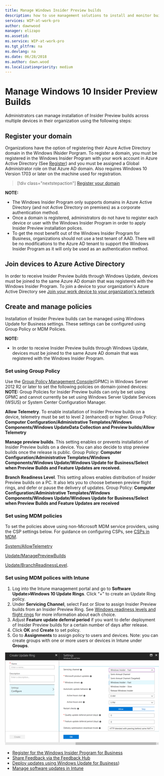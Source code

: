 ```yaml
---
title: Manage Windows Insider Preview builds
description: how to use management solutions to install and monitor builds in your organization
services: WIP-at-work-pro
author: dawnwood
manager: elizapo
ms.assetid: 
ms.service: WIP-at-work-pro
ms.tgt_pltfrm: na
ms.devlang: na
ms.date: 06/28/2018
ms.author: dawn.wood
ms.localizationpriority: medium
---
```


# Manage Windows 10 Insider Preview Builds
Administrators can manage installation of Insider Preview builds across multiple devices in their organization using the following steps: 

## Register your domain 
Organizations have the option of registering their Azure Active Directory domain in the Windows INsider Porgram. To register a domain, you must be registered in the Windows Insider Program with your work account in Azure Active Directory (See [Register](wip-4-biz-register.md)) and you must be assigned a Global Administrator role on that Azure AD domain. Also requires Windows 10 Version 1703 or later on the machine used for registration. 

> [!div class="nextstepaction"]
> [Register your domain](https://insider.windows.com/en-us/for-business-organization-admin/)

__NOTE:__ 
* The Windows Insider Program only supports domains in Azure Active Directory (and not Active Directory on premises) as a corporate authentication method.
* Once a domain is registered, administrators do not have to register each device or user with the Windows Insider Program in order to apply Insider Preview installation polices. 
* To get the most benefit out of the Windows Insider Program for Business, organizations should not use a test tenant of AAD. There will be no modifications to the Azure AD tenant to support the Windows Insider Program as it will only be used as an authentication method.

## Join devices to Azure Active Directory
In order to receive Insider Preview builds through Windows Update, devices must be joined to the same Azure AD domain that was registered with the Windows Insider Program. 
To join a device to your organization's Azure Active Directory see [Join your work device to your organization's network](https://docs.microsoft.com/en-us/azure/active-directory/user-help/user-help-join-device-on-network)


## Create and manage policies 
Installation of Insider Preview builds can be managed using Windows Update for Business settings. These settings can be configured using Group Policy or MDM Policies. 

__NOTE:__
* In order to receive Insider Preview builds through Windows Update, devices must be joined to the same Azure AD domain that was registered with the Windows Insider Program. 

### Set using Group Policy
Use the [Group Policy Management Console](https://docs.microsoft.com/en-us/previous-versions/windows/it-pro/windows-server-2008-R2-and-2008/cc753298)(GPMC) in Windows Server 2012 R2 or later to set the following policies on domain-joined devices: 
__NOTE:__ Group Policies for Insider Preview builds can only be set using GPMC and cannot currently be set using Windows Server Update Services (WSUS) or System Center Configuration Manager.

__Allow Telemetry__. To enable installation of Insider Preview builds on a device, telemetry must be set to level 2 (enhanced) or higher. 
Group Policy: __Computer Configuration/Administrative Templates/Windows Components/Windows UpdateData Collection and Preview builds/Allow Telemetry__

__Manage preview builds__. This setting enables or prevents installation of Insider Preview builds on a device. You can also decide to stop preview builds once the release is public. 
Group Policy: __Computer Configuration/Administrative Templates/Windows Components/Windows Update/Windows Update for Business/Select when Preview Builds and Feature Updates are received.__

__Branch Readiness Level__. This setting allows enables distribution of Insider Preview builds on a PC. It also lets you to choose between preview flight rings, and defer or pause the delivery of updates. 
Group Policy: __Computer Configuration/Administrative Templates/Windows Components/Windows Update/Windows Update for Business/Select when Preview Builds and Feature Updates are received__

### Set using MDM policies 
To set the policies above using non-Microsoft MDM service providers, using the CSP settings below. For guidance on configuring CSPs, see [CSPs in MDM](https://docs.microsoft.com/en-us/windows/configuration/provisioning-packages/how-it-pros-can-use-configuration-service-providers#csps-in-mdm). 

[System/AllowTelemetry](https://docs.microsoft.com/en-us/windows/client-management/mdm/policy-csp-system#system-allowtelemetry)

[Update/ManagePreviewBuilds](https://docs.microsoft.com/en-us/windows/client-management/mdm/policy-csp-update#update-managepreviewbuilds) 

[Update/BranchReadinessLevel](https://docs.microsoft.com/en-us/windows/client-management/mdm/policy-csp-update#update-branchreadinesslevel).


### Set using MDM polices with Intune 
1.	Log into the Intune management portal and go to __Software Update>Windows 10 Update Rings__. Click “+” to create an Update Ring policy.
2.	Under __Servicing Channel__, select Fast or Slow to assign Insider Preview builds from an Insider Preview Ring. See [Windows readiness levels and flight rings](wip-4-biz-flight-levels-and-rings.md) for more information about each choice. 
3.	Adjust __Feature update deferral period__ if you want to defer deployment of Insider Preview builds for a certain number of days after release. 
4.	Click __OK__ and __Create__ to set policy.
5.	Go to __Assignments__ to assign policy to users and devices. Note: you can create groups with one or more users or devices in Intune under __Groups__. 

![ADD subscription](images/wip-4-biz-settings.png "ADD")

* [Register for the Windows Insider Program for Business](wip-4-biz-register.md)
* [Share Feedback via the Feedback Hub](wip-4-biz-feedback-hub.md)
* [Deploy updates using Windows Update for Business](https://docs.microsoft.com/en-us/windows/deployment/update/waas-manage-updates-wufb)) 
* [Manage software updates in Intune](https://docs.microsoft.com/en-us/intune/windows-update-for-business-configure)

